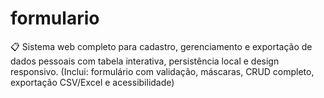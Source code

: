 # formulario
📋 Sistema web completo para cadastro, gerenciamento e exportação de dados pessoais com tabela interativa, persistência local e design responsivo.  (Inclui: formulário com validação, máscaras, CRUD completo, exportação CSV/Excel e acessibilidade)
